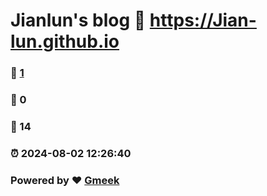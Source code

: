 # Jianlun's blog :link: https://Jian-lun.github.io 
### :page_facing_up: [1](https://Jian-lun.github.io/tag.html) 
### :speech_balloon: 0 
### :hibiscus: 14 
### :alarm_clock: 2024-08-02 12:26:40 
### Powered by :heart: [Gmeek](https://github.com/Meekdai/Gmeek)
